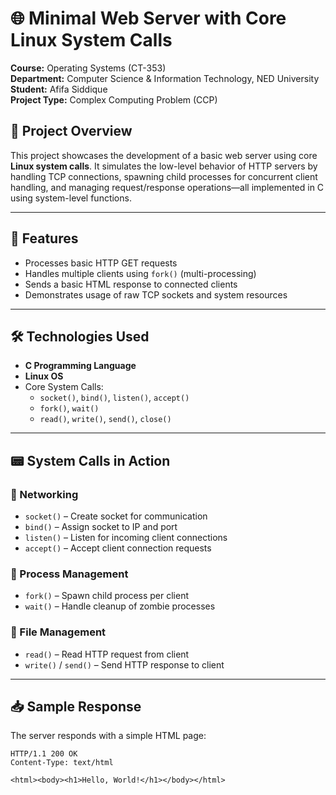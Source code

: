 # 🌐 Minimal Web Server with Core Linux System Calls

**Course:** Operating Systems (CT-353)  
**Department:** Computer Science & Information Technology, NED University  
**Student:** Afifa Siddique  
**Project Type:** Complex Computing Problem (CCP)

## 🔗 Project Overview

This project showcases the development of a basic web server using core **Linux system calls**. It simulates the low-level behavior of HTTP servers by handling TCP connections, spawning child processes for concurrent client handling, and managing request/response operations—all implemented in C using system-level functions.

---

## 🚀 Features

- Processes basic HTTP GET requests  
- Handles multiple clients using `fork()` (multi-processing)  
- Sends a basic HTML response to connected clients  
- Demonstrates usage of raw TCP sockets and system resources  

---

## 🛠️ Technologies Used

- **C Programming Language**  
- **Linux OS**  
- Core System Calls:  
  - `socket()`, `bind()`, `listen()`, `accept()`  
  - `fork()`, `wait()`  
  - `read()`, `write()`, `send()`, `close()`  

---

## 📟 System Calls in Action

### 🔌 Networking
- `socket()` – Create socket for communication  
- `bind()` – Assign socket to IP and port  
- `listen()` – Listen for incoming client connections  
- `accept()` – Accept client connection requests  

### 👥 Process Management
- `fork()` – Spawn child process per client  
- `wait()` – Handle cleanup of zombie processes  

### 📁 File Management
- `read()` – Read HTTP request from client  
- `write()` / `send()` – Send HTTP response to client  

---

## 📥 Sample Response

The server responds with a simple HTML page:

```http
HTTP/1.1 200 OK
Content-Type: text/html

<html><body><h1>Hello, World!</h1></body></html>

